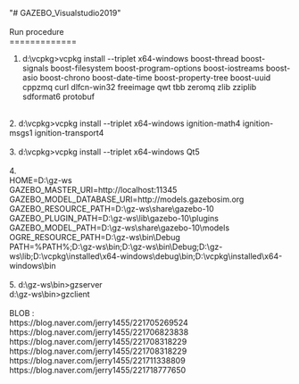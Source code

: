 "# GAZEBO_Visualstudio2019" <br />
<br />
Run procedure<br />
=============<br />
1. d:\vcpkg>vcpkg install --triplet x64-windows boost-thread boost-signals boost-filesystem boost-program-options boost-iostreams boost-asio boost-chrono boost-date-time boost-property-tree boost-uuid cppzmq curl dlfcn-win32 freeimage  qwt tbb zeromq zlib zziplib sdformat6 protobuf<br />
<br />
​2. d:\vcpkg>vcpkg install --triplet x64-windows ignition-math4 ignition-msgs1 ignition-transport4​<br />
<br />
​3. d:\vcpkg>vcpkg install --triplet x64-windows Qt5​<br />
<br />
4. <br />
HOME=D:\gz-ws<br />
GAZEBO_MASTER_URI=http://localhost:11345<br />
GAZEBO_MODEL_DATABASE_URI=http://models.gazebosim.org<br />
GAZEBO_RESOURCE_PATH=D:\gz-ws\share\gazebo-10<br />
GAZEBO_PLUGIN_PATH=D:\gz-ws\lib\gazebo-10\plugins<br />
GAZEBO_MODEL_PATH=D:\gz-ws\share\gazebo-10\models<br />
OGRE_RESOURCE_PATH=D:\gz-ws\bin\Debug<br />
PATH=%PATH%;D:\gz-ws\bin;D:\gz-ws\bin\Debug;D:\gz-ws\lib;D:\vcpkg\installed\x64-windows\debug\bin;D:\vcpkg\installed\x64-windows\bin<br />
<br />
5. d:\gz-ws\bin>gzserver<br />
   d:\gz-ws\bin>gzclient<br />
<br />
BLOB :<br />
   https://blog.naver.com/jerry1455/221705269524<br />
   https://blog.naver.com/jerry1455/221706823838<br />
   https://blog.naver.com/jerry1455/221708318229<br />
   https://blog.naver.com/jerry1455/221708318229<br />
   https://blog.naver.com/jerry1455/221711338809<br />
   https://blog.naver.com/jerry1455/221718777650<br />
<br />

